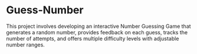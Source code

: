 # Guess-Number
This project involves developing an interactive Number Guessing Game that generates a random number, provides feedback on each guess, tracks the number of attempts, and offers multiple difficulty levels with adjustable number ranges.

